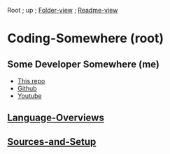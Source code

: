 Root ;
up ;
[Folder-view](https://github.com/Some-Developer-Somewhere/Coding-Somewhere) ;
[Readme-view](./README.md)

# Coding-Somewhere (root)

## Some Developer Somewhere (me)

- [This repo](https://github.com/Some-Developer-Somewhere/Coding-Somewhere)
- [Github](https://github.com/Some-Developer-Somewhere)
- [Youtube](https://www.youtube.com/channel/UCsLuF1Ul_jUHy0oaThm3iQQ)

## [Language-Overviews](/Language-Overviews/README.md)

## [Sources-and-Setup](/Sources-and-Setup/README.md)
